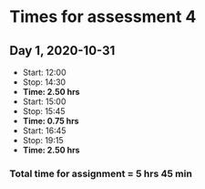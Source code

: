 # Times for assessment 4
## Day 1, 2020-10-31
- Start: 12:00
- Stop: 14:30
- **Time: 2.50 hrs**
- Start: 15:00
- Stop: 15:45
- **Time: 0.75 hrs**
- Start: 16:45
- Stop: 19:15
- **Time: 2.50 hrs**

### Total time for assignment = 5 hrs 45 min